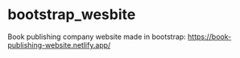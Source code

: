 # bootstrap_wesbite
Book publishing company website made in bootstrap: https://book-publishing-website.netlify.app/
